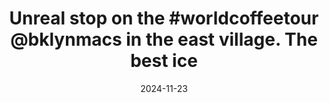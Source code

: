 ---
layout: post
title: "Unreal stop on the #worldcoffeetour @bklynmacs in the east village. The best ice"
date: 2024-11-23
city: "Budapest"
country: "Magyarorszg"
continent: "World"
latitude: 47.4947629
longitude: 19.0533791
cafe_name: "Brooklyn Macs"
rating: 
notes: "Unreal stop on the @bklynmacs in the east village. The best ice cream sandwich I have ever had in my life, and superb espresso."
image_url: "/media/posts/202411/468083066_18479670898001623_1971078050762592931_n_18068291914726602.jpg"
images:
  - "/media/posts/202411/468083066_18479670898001623_1971078050762592931_n_18068291914726602.jpg"
  - "/media/posts/202411/468160646_18479670910001623_4466801350822284940_n_17889820437104911.jpg"
  - "/media/posts/202411/468119562_18479670919001623_1153686894926023456_n_18143365702317407.jpg"
  - "/media/posts/202411/468155770_18479670928001623_5802761728222503858_n_17940517130922185.jpg"
  - "/media/posts/202411/468112548_18479670940001623_5329771716644683828_n_17869702293247332.jpg"
instagram_url: ""
---